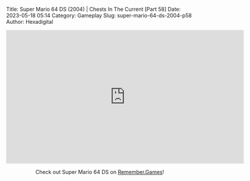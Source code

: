 Title: Super Mario 64 DS (2004) | Chests In The Current [Part 58]
Date: 2023-05-18 05:14
Category: Gameplay
Slug: super-mario-64-ds-2004-p58
Author: Hexadigital

<center><iframe src="https://www.youtube.com/embed/0CNrscOs7x4?feature=oembed" allow="accelerometer; autoplay; encrypted-media; gyroscope; picture-in-picture" width="640" height="360" frameborder="0"></iframe>

Check out Super Mario 64 DS on [Remember.Games](https://remember.games/game/2250/super-mario-64-ds/)!</center>